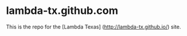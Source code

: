 lambda-tx.github.com
====================

This is the repo for the [Lambda Texas] (http://lambda-tx.github.io/) site.
